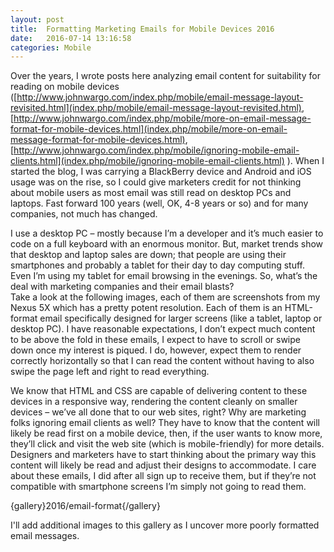 ```yaml
---
layout: post
title:  Formatting Marketing Emails for Mobile Devices 2016
date:   2016-07-14 13:16:58
categories: Mobile
---
```

Over the years, I wrote posts here analyzing email content for suitability for reading on mobile devices ([http://www.johnwargo.com/index.php/mobile/email-message-layout-revisited.html](index.php/mobile/email-message-layout-revisited.html), [http://www.johnwargo.com/index.php/mobile/more-on-email-message-format-for-mobile-devices.html](index.php/mobile/more-on-email-message-format-for-mobile-devices.html), [http://www.johnwargo.com/index.php/mobile/ignoring-mobile-email-clients.html](index.php/mobile/ignoring-mobile-email-clients.html) ). When I started the blog, I was carrying a BlackBerry device and Android and iOS usage was on the rise, so I could give marketers credit for not thinking about mobile users as most email was still read on desktop PCs and laptops. Fast forward 100 years (well, OK, 4-8 years or so) and for many companies, not much has changed.

I use a desktop PC – mostly because I’m a developer and it’s much easier to code on a full keyboard with an enormous monitor. But, market trends show that desktop and laptop sales are down; that people are using their smartphones and probably a tablet for their day to day computing stuff. Even I’m using my tablet for email browsing in the evenings. So, what’s the deal with marketing companies and their email blasts?  
Take a look at the following images, each of them are screenshots from my Nexus 5X which has a pretty potent resolution. Each of them is an HTML-format email specifically designed for larger screens (like a tablet, laptop or desktop PC). I have reasonable expectations, I don’t expect much content to be above the fold in these emails, I expect to have to scroll or swipe down once my interest is piqued. I do, however, expect them to render correctly horizontally so that I can read the content without having to also swipe the page left and right to read everything.

We know that HTML and CSS are capable of delivering content to these devices in a responsive way, rendering the content cleanly on smaller devices – we’ve all done that to our web sites, right? Why are marketing folks ignoring email clients as well? They have to know that the content will likely be read first on a mobile device, then, if the user wants to know more, they’ll click and visit the web site (which is mobile-friendly) for more details. Designers and marketers have to start thinking about the primary way this content will likely be read and adjust their designs to accommodate. I care about these emails, I did after all sign up to receive them, but if they’re not compatible with smartphone screens I’m simply not going to read them.

{gallery}2016/email-format{/gallery}

I'll add additional images to this gallery as I uncover more poorly formatted email messages.
